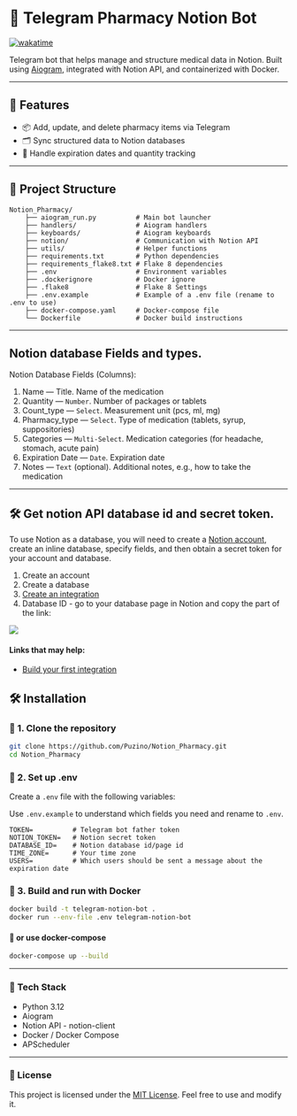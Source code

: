 # 💊 Telegram Pharmacy Notion Bot
[![wakatime](https://wakatime.com/badge/user/4fbfbad6-e5c3-4a20-8120-808ef5295d91/project/cc81daea-4d12-4d91-a771-5372d48ddf9d.svg)](https://wakatime.com/badge/user/4fbfbad6-e5c3-4a20-8120-808ef5295d91/project/cc81daea-4d12-4d91-a771-5372d48ddf9d)

Telegram bot that helps manage and structure medical data in Notion. Built using [Aiogram](https://docs.aiogram.dev), integrated with Notion API, and containerized with Docker.

---

## 🚀 Features

- 📦 Add, update, and delete pharmacy items via Telegram
- 🗂 Sync structured data to Notion databases
- 📅 Handle expiration dates and quantity tracking

---

## 📁 Project Structure
```
Notion_Pharmacy/
    ├── aiogram_run.py          # Main bot launcher
    ├── handlers/               # Aiogram handlers
    ├── keyboards/              # Aiogram keyboards
    ├── notion/                 # Communication with Notion API
    ├── utils/                  # Helper functions
    ├── requirements.txt        # Python dependencies
    ├── requirements_flake8.txt # Flake 8 dependencies
    ├── .env                    # Environment variables
    ├── .dockerignore           # Docker ignore
    ├── .flake8                 # Flake 8 Settings
    ├── .env.example            # Example of a .env file (rename to .env to use)
    ├── docker-compose.yaml     # Docker-compose file
    └── Dockerfile              # Docker build instructions
```
---
## Notion database Fields and types.
Notion Database Fields (Columns):
1.	Name — Title. 
Name of the medication
2. Quantity — `Number`.
Number of packages or tablets
3. Count_type — `Select`.
Measurement unit (pcs, ml, mg)
4.	Pharmacy_type — `Select`.
Type of medication (tablets, syrup, suppositories) 
5.	Categories — `Multi-Select`.
Medication categories (for headache, stomach, acute pain)
6. Expiration Date — `Date`.
Expiration date
7. Notes — `Text` (optional).
Additional notes, e.g., how to take the medication

---

## 🛠 Get notion API database id and secret token.
To use Notion as a database, you will need to create a [Notion account](https://www.notion.com), create an inline database, specify fields, and then obtain a secret token for your account and database.
1. Create an account
2. Create a database
3. [Create an integration](https://www.notion.so/profile/integrations)
4. Database ID - go to your database page in Notion and copy the part of the link:
<img src="https://files.readme.io/7e8a54d-notion-page-url.png">

#### Links that may help:
- [Build your first integration](https://developers.notion.com/docs/create-a-notion-integration)

## 🛠 Installation

### 🔹 1. Clone the repository

```bash
git clone https://github.com/Puzino/Notion_Pharmacy.git
cd Notion_Pharmacy
```

### 🔹 2. Set up .env
Create a `.env` file with the following variables:

Use `.env.example` to understand which fields you need and rename to `.env`.
```text
TOKEN=          # Telegram bot father token
NOTION_TOKEN=   # Notion secret token
DATABASE_ID=    # Notion database id/page id
TIME_ZONE=      # Your time zone
USERS=          # Which users should be sent a message about the expiration date
```

### 🔹 3. Build and run with Docker
```bash
docker build -t telegram-notion-bot .
docker run --env-file .env telegram-notion-bot
```
#### 🔹 or use docker-compose

```bash
docker-compose up --build
```
---
### 🧰 Tech Stack
* Python 3.12
* Aiogram
* Notion API - notion-client
* Docker / Docker Compose
* APScheduler

---
### 🐝 License

This project is licensed under the [MIT License](LICENSE). Feel free to use and modify it.